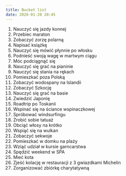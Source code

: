 ```yaml
---
title: Bucket list
date: 2020-01-20 20:45
---
```


1. Nauczyć się jazdy konnej
2. Przebiec maraton
3. Zobaczyć zorzę polarną
4. Napisać książkę
5. Nauczyć się mówić płynnie po włosku
6. Podnieść swoją wagę w martwym ciągu
7. Móc podciągnąć się
8. Nauczyć się grać na pianinie
9. Nauczyć się stania na rękach
10. Pomieszkać poza Polską
11. Zobaczyć wodospany na Islandii
12. Zobaczyć Szkocję
13. Nauczyć się grać na basie
14. Zwiedzić Japonię
15. Roadtrip po Toskanii
16. Wspinać się na ściance wspinaczkowej
17. Spróbować windsurfingu
18. Zrobić sobie tatuaż
19. Obciąć włosy na krótko
20. Wspiąć się na wulkan
21. Zobaczyć sekwoje
22. Pomieszkać w domku na plaży
23. Wziąć udział w kursie garncarstwa
24. Spędzić weekend w SPA
25. Mieć kota
26. Zjeść kolację w restauracji z 3 gwiazdkami Michelin 
27. Zorganizować zbiórkę charytatywną